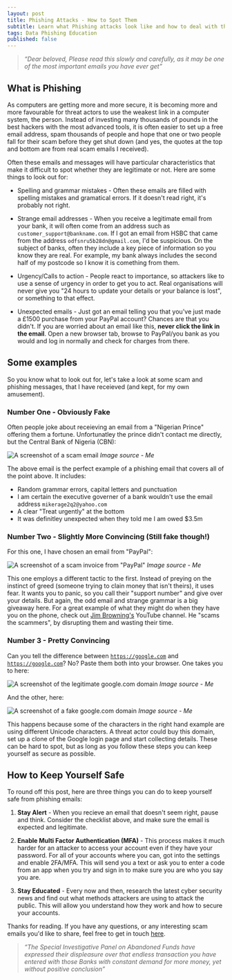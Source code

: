 ```yaml
---
layout: post
title: Phishing Attacks - How to Spot Them
subtitle: Learn what Phishing attacks look like and how to deal with them
tags: Data Phishing Education
published: false
---
```

> *“Dear beloved, Please read this slowly and carefully, as it may be one of the most important emails you have ever get”*
## What is Phishing
As computers are getting more and more secure, it is becoming more and more favourable for threat actors to use the weakest link in a computer system, the person. Instead of investing many thousands of pounds in the best hackers with the most advanced tools, it is often easier to set up a free email address, spam thousands of people and hope that one or two people fall for their scam before they get shut down (and yes, the quotes at the top and bottom are from real scam emails I received).

Often these emails and messages will have particular characteristics that make it difficult to spot whether they are legitimate or not. Here are some things to look out for:

- Spelling and grammar mistakes - Often these emails are filled with spelling mistakes and gramatical errors. If it doesn't read right, it's probably not right.

- Strange email addresses - When you receive a legitimate email from your bank, it will often come from an address such as `customer_support@bankname.com`. If I got an email from HSBC that came from the address `odfsnru5b28dn@gmail.com`, I'd be suspicious. On the subject of banks, often they include a key piece of information so you know they are real. For example, my bank always includes the second half of my postcode so I know it is comething from them.

- Urgency/Calls to action - People react to importance, so attackers like to use a sense of urgency in order to get you to act. Real organisations will never give you "24 hours to update your details or your balance is lost", or something to that effect.

- Unexpected emails - Just got an email telling you that you've just made a £1500 purchase from your PayPal account? Chances are that you didn't. If you are worried about an email like this, **never click the link in the email**. Open a new browser tab, browse to PayPal/you bank as you would and log in normally and check for charges from there.

## Some examples
So you know what to look out for, let's take a look at some scam and phishing messages, that I have receieved (and kept, for my own amusement).

### Number One - Obviously Fake
Often people joke about receieving an email from a "Nigerian Prince" offering them a fortune. Unfortunatley the prince didn't contact me directly, but the Central Bank of Nigeria (CBN):

![A screenshot of a scam email](https://oliverb21.github.io/blog/img/posts/02_CBN_email.png)
*Image source - Me*

The above email is the perfect example of a phishing email that covers all of the point above. It includes:

- Random grammar errors, capital letters and punctuation
- I am certain the executive governer of a bank wouldn't use the email address `mikerage2q2@yahoo.com`
- A clear "Treat urgently" at the bottom
- It was definitley unexpected when they told me I am owed $3.5m

### Number Two - Slightly More Convincing (Still fake though!)
For this one, I have chosen an email from "PayPal":

![A screenshot of a scam invoice from "PayPal"](https://oliverb21.github.io/blog/img/posts/03_fake_paypal.png)
*Image source - Me*

This one employs a different tactic to the first. Instead of preying on the instinct of greed (someone trying to clain money that isn't theirs), it uses fear. It wants you to panic, so you call their "support number" and give over your details. But again, the odd email and strange grammar is a big giveaway here. For a great example of what they might do when they have you on the phone, check out [Jim Browning's](https://www.youtube.com/watch?v=FO9mWvJAugQ) YouTube channel. He "scams the scammers", by disrupting them and wasting their time.

### Number 3 - Pretty Convincing

Can you tell the difference between [`https://google.com`](https://gооglе.соm) and [`https://gооglе.соm`](https://gооglе.соm)? No? Paste them both into your browser. One takes you to here:

![A screenshot of the legitimate google.com domain](https://oliverb21.github.io/blog/img/posts/05_google_1.png)
*Image source - Me*

And the other, here:

![A screenshot of a fake google.com domain](https://oliverb21.github.io/blog/img/posts/06_google_2.png)
*Image source - Me*

This happens because some of the characters in the right hand example are using different Unicode characters. A threat actor could buy this domain, set up a clone of the Google login page and start collecting details. These can be hard to spot, but as long as you follow these steps you can keep yourself as secure as possible.

## How to Keep Yourself Safe

To round off this post, here are three things you can do to keep yourself safe from phishing emails:

1. **Stay Alert** - When you recieve an email that doesn't seem right, pause and think. Consider the checklist above, and make sure the email is expected and legitimate.

2. **Enable Multi Factor Authentication (MFA)** - This process makes it much harder for an attacker to access your account even if they have your password. For all of your accounts where you can, got into the settings and enable 2FA/MFA. This will send you a text or ask you to enter a code from an app when you try and sign in to make sure you are who you say you are.

3. **Stay Educated** - Every now and then, research the latest cyber security news and find out what methods attackers are using to attack the public. This will allow you understand how they work and how to secure your accounts.

Thanks for reading. If you have any questions, or any interesting scam emails you'd like to share, feel free to get in touch [here](mailto:oliverbouchier@proton.me).

> *“The Special Investigative Panel on Abandoned Funds have expressed their displeasure over that endless transaction you have entered with those Banks with constant demand for more money, yet without positive conclusion”*